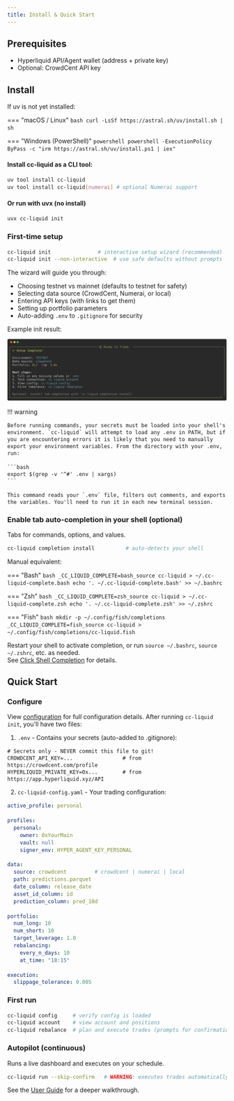 ```yaml
---
title: Install & Quick Start
---
```


## Prerequisites

- Hyperliquid API/Agent wallet (address + private key)
- Optional: CrowdCent API key

## Install

If uv is not yet installed:

=== "macOS / Linux"
    ```bash
    curl -LsSf https://astral.sh/uv/install.sh | sh
    ```

=== "Windows (PowerShell)"
    ```powershell
    powershell -ExecutionPolicy ByPass -c "irm https://astral.sh/uv/install.ps1 | iex"
    ```

#### Install cc-liquid as a CLI tool:
```bash
uv tool install cc-liquid
uv tool install cc-liquid[numerai] # optional Numerai support
```

#### Or run with uvx (no install)

```bash
uvx cc-liquid init
```

### First-time setup

```bash
cc-liquid init               # interactive setup wizard (recommended)
cc-liquid init --non-interactive  # use safe defaults without prompts
```

The wizard will guide you through:

- Choosing testnet vs mainnet (defaults to testnet for safety)
- Selecting data source (CrowdCent, Numerai, or local)
- Entering API keys (with links to get them)
- Setting up portfolio parameters
- Auto-adding `.env` to `.gitignore` for security


Example init result:

![init summary](images/init-summary.svg)

!!! warning

    Before running commands, your secrets must be loaded into your shell's environment. `cc-liquid` will attempt to load any .env in PATH, but if you are encountering errors it is likely that you need to manually export your environment variables. From the directory with your .env, run:

    ```bash
    export $(grep -v '^#' .env | xargs)
    ```

    This command reads your `.env` file, filters out comments, and exports the variables. You'll need to run it in each new terminal session.

### Enable tab auto-completion in your shell (optional)

Tabs for commands, options, and values.

```bash
cc-liquid completion install          # auto-detects your shell
```

Manual equivalent:

=== "Bash"
    ```bash
    _CC_LIQUID_COMPLETE=bash_source cc-liquid > ~/.cc-liquid-complete.bash
    echo '. ~/.cc-liquid-complete.bash' >> ~/.bashrc
    ```

=== "Zsh"
    ```bash
    _CC_LIQUID_COMPLETE=zsh_source cc-liquid > ~/.cc-liquid-complete.zsh
    echo '. ~/.cc-liquid-complete.zsh' >> ~/.zshrc
    ```

=== "Fish"
    ```bash
    mkdir -p ~/.config/fish/completions
    _CC_LIQUID_COMPLETE=fish_source cc-liquid > ~/.config/fish/completions/cc-liquid.fish
    ```

Restart your shell to activate completion, or run `source ~/.bashrc`, `source ~/.zshrc`, etc. as needed.  
See [Click Shell Completion](https://click.palletsprojects.com/en/stable/shell-completion/) for details.

## Quick Start
### Configure

View [configuration](configuration.md) for full configuration details. After running `cc-liquid init`, you'll have two files:

1) `.env` - Contains your secrets (auto-added to .gitignore):

```env
# Secrets only - NEVER commit this file to git!
CROWDCENT_API_KEY=...                # from https://crowdcent.com/profile
HYPERLIQUID_PRIVATE_KEY=0x...        # from https://app.hyperliquid.xyz/API
```

2) `cc-liquid-config.yaml` - Your trading configuration:

```yaml
active_profile: personal

profiles:
  personal:
    owner: 0xYourMain
    vault: null
    signer_env: HYPER_AGENT_KEY_PERSONAL

data:
  source: crowdcent         # crowdcent | numerai | local
  path: predictions.parquet
  date_column: release_date
  asset_id_column: id
  prediction_column: pred_10d

portfolio:
  num_long: 10
  num_short: 10
  target_leverage: 1.0
  rebalancing:
    every_n_days: 10
    at_time: "18:15"

execution:
  slippage_tolerance: 0.005
```

### First run

```bash
cc-liquid config     # verify config is loaded
cc-liquid account    # view account and positions
cc-liquid rebalance  # plan and execute trades (prompts for confirmation)
```

### Autopilot (continuous)

Runs a live dashboard and executes on your schedule.

```bash
cc-liquid run --skip-confirm   # WARNING: executes trades automatically
```

See the [User Guide](walkthrough.md) for a deeper walkthrough.


